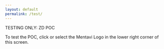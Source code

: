 ```yaml
---
layout: default
permalink: /test/
---
```


TESTING ONLY: ZD POC

To test the POC, click or select the Mentavi Logo in the lower right corner of this screen.

<style>
.chat-window {
  max-width: 100%;
  overflow-x: auto;
  box-sizing: border-box;
}
</style>


<div id="root"></div>
<div class="chat-window">
<script type="module">
  import AiriaChat from "https://chat.airia.ai/api/get-chat-embed";
  AiriaChat.init({
    pipelineId: "8e803d5a-4996-4dfc-b4eb-cf79430fcaeb",
    apiKey: "ak-MjQzMzQ2Nzk1OXwxNzU2Njc4MTE5ODI4fHRpLVRXVnVkR0YyYVNCSVpXRnNkR2d0VDNCbGJpQlNaV2RwYzNSeVlYUnBiMjR0VUhKdlptVnpjMmx2Ym1Gc3wxfDEwMDM4NDI4NSAg",
    apiUrl: "https://embed-api.airia.ai",
    greeting: "Hi there. Welcome to the TESTING ONLY Mentavi Health support bot. How can I assist you today?",
    imagePath: "/images/logo-header.png",
    imageSize: "small",
    imageBgColor: "#FFFFFF"
  });
</script>
</div>

